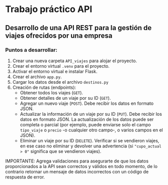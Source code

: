 # Trabajo práctico API

## Desarrollo de una API REST para la gestión de viajes ofrecidos por una empresa

### Puntos a desarrollar:

1. Crear una nueva carpeta `API_viajes` para alojar el proyecto.
2. Crear el entorno virtual `.venv` para el proyecto.
3. Activar el entorno virtual e instalar Flask.
4. Crear el archivo `app.py`.
5. Cargar los datos desde el archivo `destinos.py`
6. Creación de rutas (endpoints):
    * Obtener todos los viajes (`GET`).
    * Obtener detalles de un viaje por su ID (`GET`).
    * Agregar un nuevo viaje (`POST`). Debe recibir los datos en formato JSON.
    * Actualizar la información de un viaje por su ID (`PUT`). Debe recibir los datos en formato JSON. La actualización de los datos puede ser completa o parcial (por ejemplo, puede enviarse solo el campo `tipo_viaje` o `precio` -o cualquier otro campo-, o varios campos en el JSON).
    * Eliminar un viaje por su ID (`DELETE`). Verificar si se vendieron viajes, en ese caso no eliminar y devolver una advertencia (si `"cupo_actual > 0"` significa que se vendieron viajes).

IMPORTANTE: Agrega validaciones para asegurarte de que los datos proporcionados a la API sean correctos y válidos en todo momento, de lo contrario retornar un mensaje de datos incorrectos con un código de respuesta de error.
